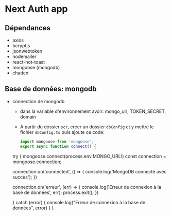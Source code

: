 # Next Auth app

## Dépendances

- axios
- bcryptjs
- jsonwebtoken
- nodemailer
- react-hot-toast
- mongoose (mongodb)
- chadcn

## Base de données: mongodb

- connection de mongodb
  - dans la variable d'environnement
  avoir: mongo_url, TOKEN_SECRET, domain
  - A partir du dossier ``scr``, creer un dossier ``dbConfig`` et y mettre le fichier ``dbConfig.ts`` puis ajoute ce code:

    ```ts
    import mongoose from 'mongoose';
    export async function connect() {
  try {
    mongoose.connect(process.env.MONGO_URL!)
    const connection = mongoose.connection;

    connection.on('connected', () => {
      console.log('MongoDB connecté avec succès');
    })

    connection.on('erreur', (err) => {
      console.log('Erreur de connexion à la base de données', err);
      process.exit();
    })

  } catch (error) {
    console.log("Erreur de connexion à la base de données", error)
  }
}
    ```